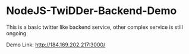 # NodeJS-TwiDDer-Backend-Demo

This is a basic twitter like backend service, other complex service is still ongoing

Demo Link: http://184.169.202.217:3000/
